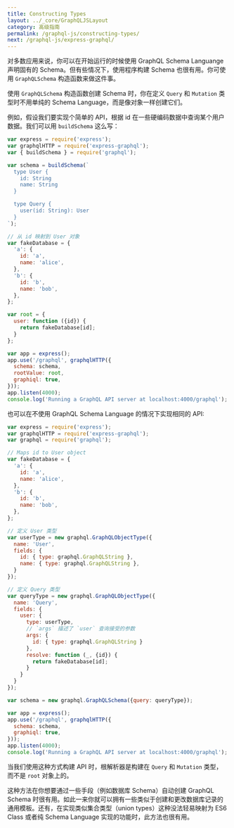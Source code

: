 ```yaml
---
title: Constructing Types
layout: ../_core/GraphQLJSLayout
category: 高级指南
permalink: /graphql-js/constructing-types/
next: /graphql-js/express-graphql/
---
```


对多数应用来说，你可以在开始运行的时候使用 GraphQL Schema Languange 声明固有的 Schema。但有些情况下，使用程序构建 Schema 也很有用。你可使用 `GraphQLSchema` 构造函数来做这件事。

使用 `GraphQLSchema` 构造函数创建 Schema 时，你在定义 `Query` 和 `Mutation` 类型时不用单纯的 Schema Language，而是像对象一样创建它们。

例如，假设我们要实现个简单的 API，根据 id 在一些硬编码数据中查询某个用户数据。我们可以用 `buildSchema` 这么写：

```javascript
var express = require('express');
var graphqlHTTP = require('express-graphql');
var { buildSchema } = require('graphql');

var schema = buildSchema(`
  type User {
    id: String
    name: String
  }

  type Query {
    user(id: String): User
  }
`);

// 从 id 映射到 User 对象
var fakeDatabase = {
  'a': {
    id: 'a',
    name: 'alice',
  },
  'b': {
    id: 'b',
    name: 'bob',
  },
};

var root = {
  user: function ({id}) {
    return fakeDatabase[id];
  }
};

var app = express();
app.use('/graphql', graphqlHTTP({
  schema: schema,
  rootValue: root,
  graphiql: true,
}));
app.listen(4000);
console.log('Running a GraphQL API server at localhost:4000/graphql');
```

也可以在不使用 GraphQL Schema Language 的情况下实现相同的 API:

```javascript
var express = require('express');
var graphqlHTTP = require('express-graphql');
var graphql = require('graphql');

// Maps id to User object
var fakeDatabase = {
  'a': {
    id: 'a',
    name: 'alice',
  },
  'b': {
    id: 'b',
    name: 'bob',
  },
};

// 定义 User 类型
var userType = new graphql.GraphQLObjectType({
  name: 'User',
  fields: {
    id: { type: graphql.GraphQLString },
    name: { type: graphql.GraphQLString },
  }
});

// 定义 Query 类型
var queryType = new graphql.GraphQLObjectType({
  name: 'Query',
  fields: {
    user: {
      type: userType,
      // `args` 描述了 `user` 查询接受的参数
      args: {
        id: { type: graphql.GraphQLString }
      },
      resolve: function (_, {id}) {
        return fakeDatabase[id];
      }
    }
  }
});

var schema = new graphql.GraphQLSchema({query: queryType});

var app = express();
app.use('/graphql', graphqlHTTP({
  schema: schema,
  graphiql: true,
}));
app.listen(4000);
console.log('Running a GraphQL API server at localhost:4000/graphql');
```

当我们使用这种方式构建 API 时，根解析器是构建在 `Query` 和 `Mutation` 类型， 而不是 `root` 对象上的。

这种方法在你想要通过一些手段（例如数据库 Schema）自动创建 GraphQL Schema 时很有用。如此一来你就可以拥有一些类似于创建和更改数据库记录的通用模板。还有，在实现类似集合类型（union types）这种没法轻易映射为 ES6 Class 或者纯 Schema Language 实现的功能时，此方法也很有用。
